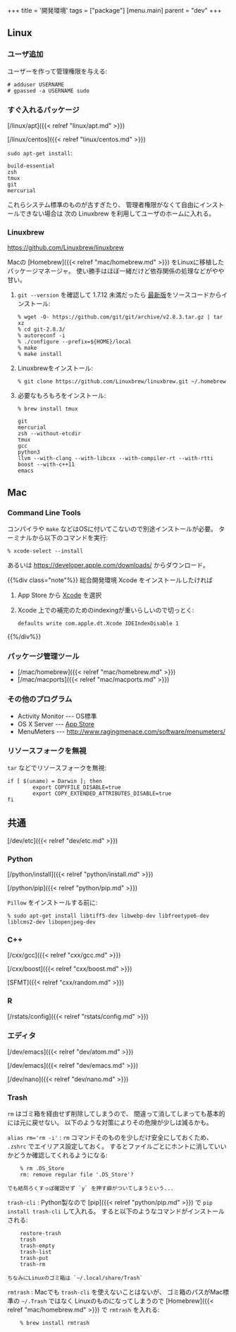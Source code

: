 +++
title = '開発環境'
tags = ["package"]
[menu.main]
  parent = "dev"
+++

## Linux

### ユーザ追加

ユーザーを作って管理権限を与える:

    # adduser USERNAME
    # gpassed -a USERNAME sudo

### すぐ入れるパッケージ

[/linux/apt]({{< relref "linux/apt.md" >}})

[/linux/centos]({{< relref "linux/centos.md" >}})

`sudo apt-get install`:

    build-essential
    zsh
    tmux
    git
    mercurial

これらシステム標準のものが古すぎたり、
管理者権限がなくて自由にインストールできない場合は
次の Linuxbrew を利用してユーザのホームに入れる。

### Linuxbrew

<https://github.com/Linuxbrew/linuxbrew>

Macの [Homebrew]({{< relref "mac/homebrew.md" >}}) をLinuxに移植したパッケージマネージャ。
使い勝手はほぼ一緒だけど依存関係の処理などがやや甘い。

1.  `git --version` を確認して 1.7.12 未満だったら
    [最新版](https://github.com/git/git/releases)をソースコードからインストール:

        % wget -O- https://github.com/git/git/archive/v2.8.3.tar.gz | tar xz
        % cd git-2.8.3/
        % autoreconf -i
        % ./configure --prefix=${HOME}/local
        % make
        % make install

2.  Linuxbrewをインストール:

        % git clone https://github.com/Linuxbrew/linuxbrew.git ~/.homebrew

3.  必要なもろもろをインストール:

        % brew install tmux

        git
        mercurial
        zsh --without-etcdir
        tmux
        gcc
        python3
        llvm --with-clang --with-libcxx --with-compiler-rt --with-rtti
        boost --with-c++11
        emacs

## Mac

### Command Line Tools

コンパイラや `make` などはOSに付いてこないので別途インストールが必要。
ターミナルから以下のコマンドを実行:

    % xcode-select --install

あるいは <https://developer.apple.com/downloads/> からダウンロード。

{{%div class="note"%}}
総合開発環境 Xcode をインストールしたければ

1.  App Store から
    [Xcode](https://itunes.apple.com/jp/app/xcode/id497799835)
    を選択
2.  Xcode 上での補完のためのindexingが重いらしいので切っとく:

        defaults write com.apple.dt.Xcode IDEIndexDisable 1

{{%/div%}}
### パッケージ管理ツール

-   [/mac/homebrew]({{< relref "mac/homebrew.md" >}})
-   [/mac/macports]({{< relref "mac/macports.md" >}})

### その他のプログラム

-   Activity Monitor --- OS標準
-   OS X Server
    --- [App Store](https://itunes.apple.com/jp/app/os-x-server/id537441259)
-   MenuMeters --- <http://www.ragingmenace.com/software/menumeters/>

### リソースフォークを無視

`tar` などでリソースフォークを無視:

    if [ $(uname) = Darwin ]; then
            export COPYFILE_DISABLE=true
            export COPY_EXTENDED_ATTRIBUTES_DISABLE=true
    fi

## 共通

[/dev/etc]({{< relref "dev/etc.md" >}})

### Python

[/python/install]({{< relref "python/install.md" >}})

[/python/pip]({{< relref "python/pip.md" >}})

`Pillow` をインストールする前に:

    % sudo apt-get install libtiff5-dev libwebp-dev libfreetype6-dev liblcms2-dev libopenjpeg-dev

### C++

[/cxx/gcc]({{< relref "cxx/gcc.md" >}})

[/cxx/boost]({{< relref "cxx/boost.md" >}})

[SFMT]({{< relref "cxx/random.md" >}})

### R

[/rstats/config]({{< relref "rstats/config.md" >}})

### エディタ

[/dev/emacs]({{< relref "dev/atom.md" >}})

[/dev/emacs]({{< relref "dev/emacs.md" >}})

[/dev/nano]({{< relref "dev/nano.md" >}})

### Trash

`rm` はゴミ箱を経由せず削除してしまうので、
間違って消してしまっても基本的には元に戻せない。
以下のような対策によりその危険が少しは減るかも。

`alias rm='rm -i'`
:   `rm` コマンドそのものを少しだけ安全にしておくため、
    `.zshrc` でエイリアス設定しておく。
    するとファイルごとにホントに消していいかどうか確認してくれるようになる:

        % rm .DS_Store
        rm: remove regular file '.DS_Store'?

    でも結局ろくすっぽ確認せず `y` を押す癖がついてしまうという...

`trash-cli`
:   Python製なので [pip]({{< relref "python/pip.md" >}}) で
    `pip install trash-cli` して入れる。
    すると以下のようなコマンドがインストールされる:

        restore-trash
        trash
        trash-empty
        trash-list
        trash-put
        trash-rm

    ちなみにLinuxのゴミ箱は `~/.local/share/Trash`

`rmtrash`
:   Macでも `trash-cli` を使えないことはないが、
    ゴミ箱のパスがMac標準の `~/.Trash` ではなく
    Linuxのものになってしまうので
    [Homebrew]({{< relref "mac/homebrew.md" >}}) で `rmtrash` を入れる:

        % brew install rmtrash
